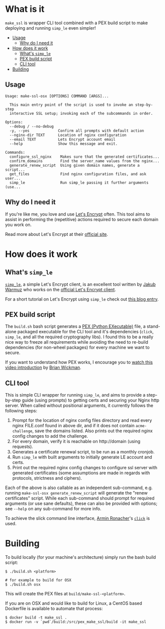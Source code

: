 # What is it

`make_ssl` is wrapper CLI tool combined with a PEX build script to make deploying and running `simp_le` even simpler!

<!-- MarkdownTOC autolink=true bracket=round -->

- [Usage](#usage)
  - [Why do I need it](#why-do-i-need-it)
- [How does it work](#how-does-it-work)
  - [What's `simp_le`](#whats-simp_le)
  - [PEX build script](#pex-build-script)
  - [CLI tool](#cli-tool)
- [Building](#building)

<!-- /MarkdownTOC -->


## Usage

    Usage: make-ssl-osx [OPTIONS] COMMAND [ARGS]...

      This main entry point of the script is used to invoke an step-by-step
      interactive SSL setup; invoking each of the subcommands in order.

    Options:
      --debug / --no-debug
      -y, --yes             Confirm all prompts with default action
      --nginx-dir TEXT      Location of nginx configuration
      --email TEXT          Lets Encrypt account email
      --help                Show this message and exit.

    Commands:
      configure_ssl_nginx    Makes sure that the generated certificates...
      confirm_domains        Find the server_name values from the nginx...
      generate_renew_script  Using given domain names, generate a script...
      get_files              Find nginx configuration files, and ask user...
      simp_le                Run simp_le passing it further arguments (use...

## Why do I need it

If you're like me, you love and use [Let's Encrypt][1] often. This tool aims to assist in
performing the (repetitive) actions required to secure each domain you work on.

Read more about Let's Encrypt at their [official site][4].

# How does it work

## What's `simp_le`

[`simp_le`][2], a simple Let's Encrypt client, is an excellent tool written by [Jakub Warmuz][3] who works on the [official Let's Encrypt client][5].

For a short tutorial on Let's Encrypt using `simp_le` check out [this blog entry][6]. 

## PEX build script

The `build.sh` bash script generates a [PEX (Python EXecutable)][8] file, a stand-alone packaged executable for the CLI tool and it's dependencies (`click`, `simp_le`, and all the required cryptography libs). I found this to be a really nice way to freeze all requirements while avoiding the need to re-build dependencies (for non-wheel packages) for every machine we want to secure.

If you want to understand how PEX works, I encourage you to [watch this video introduction][7] by [Brian Wickman][9].

## CLI tool

This is simple CLI wrapper for running `simp_le`, and aims to provide a step-by-step guide (using prompts) to getting certs and securing your Nginx http server. When called without positional arguments, it currently follows the following steps:

1. Prompt for the location of nginx config files directory and read every nginx FILE.conf found in above dir, and if it does not contain `acme-challenge`, save the domains listed. Also prints out the required nginx config changes to add the challenge.
2. For every domain, verify it is reachable on http://domain (using requests).
3. Generates a certificate renewal script, to be run as a monthly cronjob.
4. Run `simp_le` with built arguments to initially generate LE account and certs.
5. Print out the required nginx config changes to configure ssl server with generated certificates (some assumptions are made in regards with protocols, strictness and ciphers).

Each of the above is also callable as an independent sub-command, e.g. running `make-ssl-osx generate_renew_script` will generate the "renew certificates" script. While each sub-command should prompt for required arguments (or use sane defaults), these can also be provided with options; see `--help` on any sub-command for more info.

To achieve the slick command line interface, [Armin Ronacher][11]'s [`click`][10] is used.

# Building

To build locally (for your machine's architecture) simply run the bash build script:

    $ ./build.sh <platform>

    # for example to build for OSX
    $ ./build.sh osx

This will create the PEX files at `build/make-ssl-<platform>`.

If you are on OSX and would like to build for Linux, a CentOS based Dockerfile is available to automate that process:

    $ docker build -t make_ssl .
    $ docker run -v `pwd`/build:/src/pex_make_ssl/build -it make_ssl 


[1]: https://letsencrypt.org/
[2]: https://github.com/kuba/simp_le
[3]: https://github.com/kuba
[4]: https://letsencrypt.org/about/
[5]: https://github.com/letsencrypt/letsencrypt
[6]: https://blog.nytsoi.net/2016/01/08/automating-letsencrypt-with-simp_le
[7]: https://www.youtube.com/watch?v=NmpnGhRwsu0
[8]: https://pex.readthedocs.org/en/stable/
[9]: https://github.com/wickman
[10]: http://click.pocoo.org/5/
[11]: http://lucumr.pocoo.org/about/

